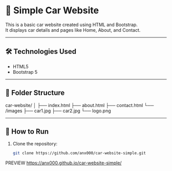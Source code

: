 # 🚗 Simple Car Website

This is a basic car website created using HTML and Bootstrap.  
It displays car details and pages like Home, About, and Contact.

---

## 🛠️ Technologies Used

- HTML5  
- Bootstrap 5  

---

## 📂 Folder Structure

car-website/ │ ├── index.html ├── about.html ├── contact.html └── /images ├── car1.jpg ├── car2.jpg └── logo.png

---

## 🚀 How to Run

1. Clone the repository:  
   ```bash
   git clone https://github.com/anx000/car-website-simple.git

PREVIEW
https://anx000.github.io/car-website-simple/